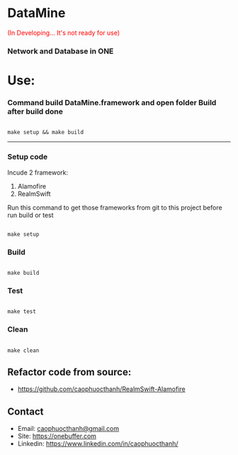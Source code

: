# DataMine 
<p style='color:red'>(In Developing... It's not ready for use)</p>


### Network and Database in ONE


# Use:

### Command build DataMine.framework and open folder Build after build done

```shell

make setup && make build

````

------------------------

### Setup code
Incude 2 framework:
1. Alamofire
2. RealmSwift

Run this command to get those frameworks from git to this project before run build or test

```shell

make setup

```

### Build
```shell

make build

```

### Test
```shell

make test

``` 

### Clean
```shell

make clean

``` 

## Refactor code from source: 
- https://github.com/caophuocthanh/RealmSwift-Alamofire

## Contact
- Email: caophuocthanh@gmail.com
- Site: https://onebuffer.com
- Linkedin: https://www.linkedin.com/in/caophuocthanh/

